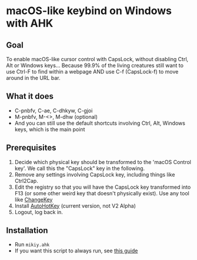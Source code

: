 # macOS-like keybind on Windows with AHK

## Goal
To enable macOS-like cursor control with CapsLock, without disabling Ctrl, Alt or Windows keys...
Because 99.9% of the living creatures still want to use Ctrl-F to find within a webpage AND use C-f (CapsLock-f) to move around in the URL bar.

## What it does
- C-pnbfv, C-ae, C-dhkyw, C-gjoi
- M-pnbfv, M-<>, M-dhw (optional)
- And you can still use the default shortcuts involving Ctrl, Alt, Windows keys, which is the main point

## Prerequisites
1. Decide which physical key should be transformed to the 'macOS Control key'. We call this the "CapsLock" key in the following.
2. Remove any settings involving CapsLock key, including things like Ctrl2Cap.
3. Edit the registry so that you will have the CapsLock key transformed into F13 (or some other weird key that doesn't physically exist). Use any tool like [ChangeKey](https://forest.watch.impress.co.jp/library/software/changekey/)
4. Install [AutoHotKey](https://www.autohotkey.com/) (current version, not V2 Alpha)
5. Logout, log back in.

## Installation
- Run `mikiy.ahk`
- If you want this script to always run, see [this guide](https://www.maketecheasier.com/schedule-autohotkey-startup-windows/)


